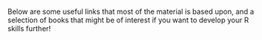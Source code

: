Below are some useful links that most of the material is based upon, and a selection of books that might be of interest if you want to develop your R skills further!

